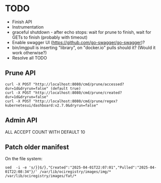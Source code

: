 # TODO

- Finish API
- Instrumentation
- graceful shutdown - after echo stops: wait for prune to finish, wait for GETs to finish (probably with timeout)
- Enable swagger UI (https://github.com/go-swagger/go-swagger)?
- bin/imgpull is inserting "library", on "docker.io" pulls should it? (Would it work otherwise?)
- Resolve all TODO

## Prune API

```shell
curl -X POST "http://localhost:8080/cmd/prune/accessed?dur=1d&dryrun=false" (default true)
curl -X POST "http://localhost:8080/cmd/prune/created?dur=1d&dryrun=false"
curl -X POST "http://localhost:8080/cmd/prune/regex?kubernetesui/dashboard:v2.7.0&dryrun=false"
```

## Admin API

ALL ACCEPT COUNT WITH DEFAULT 10

## Patch older manifest

On the file system:
```shell
sed  -i -e 's/}}$/},"Created":"2025-04-01T22:07:01","Pulled":"2025-04-01T22:08:34"}/' /var/lib/ociregistry/images/img/* /var/lib/ociregistry/images/fat/*
```
